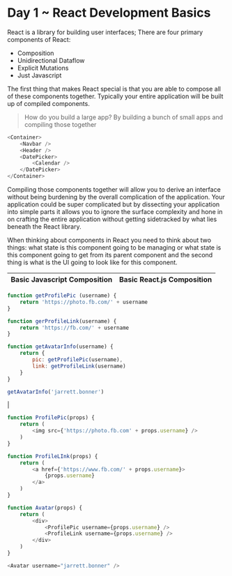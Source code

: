 # Day 1 ~ React Development Basics 
React is a library for building user interfaces; There are four primary components of React: 
* Composition 
* Unidirectional Dataflow 
* Explicit Mutations 
* Just Javascript 

The first thing that makes React special is that you are able to compose all of these components together. Typically your entire application will be built up of compiled components. 

> How do you build a large app? By building a bunch of small apps and compiling those together 

```javascript 
<Container>
    <Navbar />
    <Header />
    <DatePicker>
        <Calendar />
    </DatePicker>
</Container>
```

Compiling those components together will allow you to derive an interface without being burdening by the overall complication of the application. Your application could be super complicated but by dissecting your application into simple parts it allows you to ignore the surface complexity and hone in on crafting the entire application without getting sidetracked by what lies beneath the React library. 

When thinking about components in React you need to think about two things: what state is this component going to be managing or what state is this component going to get from its parent component and the second thing is what is the UI going to look like for this component. 

Basic Javascript Composition | Basic React.js Composition 
--- | --- 

```javascript 
function getProfilePic (username) {
    return 'https://photo.fb.com/' + username
}

function gerProfileLink(username) {
    return 'https://fb.com/' + username 
}

function getAvatarInfo(username) {
    return {
        pic: getProfilePic(username),
        link: getProfileLink(username)
    }
}

getAvatarInfo('jarrett.bonner')
```
| 

```javascript 
function ProfilePic(props) {
    return (
        <img src={'https://photo.fb.com' + props.username} />
    )
}

function ProfileLInk(props) {
    return (
        <a href={'https://www.fb.com/' + props.username}>
            {props.username}
        </a>
    )
}

function Avatar(props) {
    return (
        <div> 
            <ProfilePic username={props.username} />
            <ProfileLink username={props.username} />
        </div>
    )
}

<Avatar username="jarrett.bonner" />

```